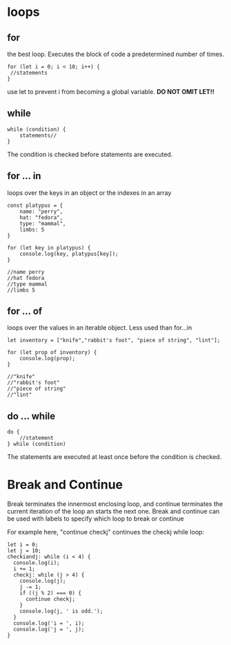 # loops
## for
the best loop. Executes the block of code a predetermined number of times.
```
for (let i = 0; i < 10; i++) {
 //statements
}
```
use let to prevent i from becoming a global variable. **DO NOT OMIT LET!!**

## while
```
while (condition) {
	statements//
}
```
The condition is checked before statements are executed.

## for ... in
loops over the keys in an object or the indexes in an array

```
const platypus = {
	name: "perry",
	hat: "fedora",
	type: "mammal",
	limbs: 5
}

for (let key in platypus) {
	console.log(key, platypus[key]);
}

//name perry
//hat fedora
//type mammal
//limbs 5
```

## for ... of
loops over the values in an iterable object. Less used than for...in

```
let inventory = ["knife","rabbit's foot", "piece of string", "lint"];

for (let prop of inventory) {
	console.log(prop);
}

//"knife"
//"rabbit's foot"
//"piece of string"
//"lint"
```
## do ... while
```
do {
	//statement
} while (condition)
```
The statements are executed at least once before the condition is checked.


# Break and Continue
Break terminates the innermost enclosing loop, and continue terminates the current iteration of the loop an starts the next one.
Break and continue can be used with labels to specify which loop to break or continue


For example here, "continue checkj" continues the checkj while loop:
```
let i = 0;
let j = 10;
checkiandj: while (i < 4) {
  console.log(i);
  i += 1;
  checkj: while (j > 4) {
    console.log(j);
    j -= 1;
    if ((j % 2) === 0) {
      continue checkj;
    }
    console.log(j, ' is odd.');
  }
  console.log('i = ', i);
  console.log('j = ', j);
}
```

